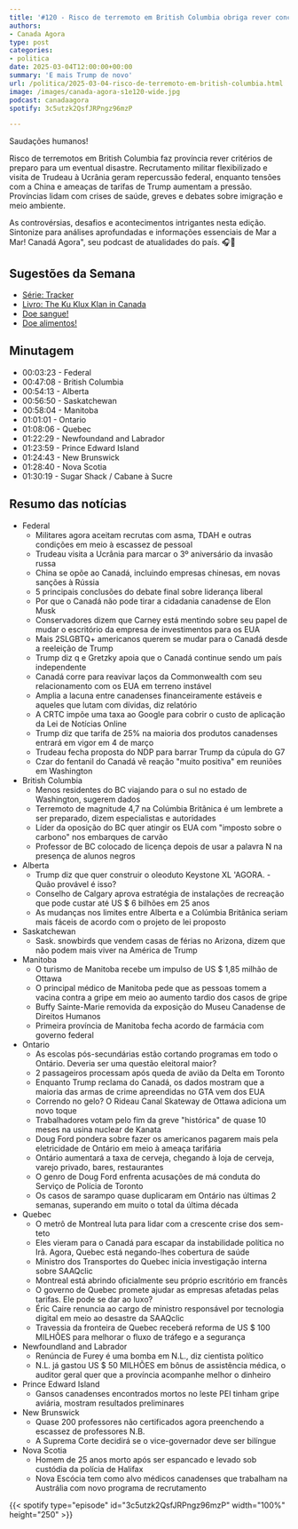 ```yaml
---
title: '#120 - Risco de terremoto em British Columbia obriga rever conceitos'
authors:
- Canada Agora
type: post
categories:
- politica
date: 2025-03-04T12:00:00+00:00
summary: 'E mais Trump de novo'
url: /politica/2025-03-04-risco-de-terremoto-em-british-columbia.html
image: /images/canada-agora-s1e120-wide.jpg
podcast: canadaagora
spotify: 3c5utzk2QsfJRPngz96mzP

---
```


Saudações humanos!

Risco de terremotos em British Columbia faz província rever critérios de preparo para um eventual disastre. Recrutamento militar flexibilizado e visita de Trudeau à Ucrânia geram repercussão federal, enquanto tensões com a China e ameaças de tarifas de Trump aumentam a pressão. Províncias lidam com crises de saúde, greves e debates sobre imigração e meio ambiente.

As controvérsias, desafios e acontecimentos intrigantes nesta edição. Sintonize para análises aprofundadas e informações essenciais de Mar a Mar! Canadá Agora", seu podcast de atualidades do país. 🎧📰

## Sugestões da Semana
- [Série: Tracker](https://www.imdb.com/title/tt13875494/)
- [Livro: The Ku Klux Klan in Canada](https://www.canadashistory.ca/explore/books/the-ku-klux-klan-in-canada)
- [Doe sangue!](https://blood.ca)
- [Doe alimentos!](https://foodbankscanada.ca)

## Minutagem
- 00:03:23 - Federal
- 00:47:08 - British Columbia
- 00:54:13 - Alberta
- 00:56:50 - Saskatchewan
- 00:58:04 - Manitoba
- 01:01:01 - Ontario
- 01:08:06 - Quebec
- 01:22:29 - Newfoundand and Labrador
- 01:23:59 - Prince Edward Island
- 01:24:43 - New Brunswick
- 01:28:40 - Nova Scotia
- 01:30:19 - Sugar Shack / Cabane à Sucre

## Resumo das notícias
- Federal
  - Militares agora aceitam recrutas com asma, TDAH e outras condições em meio à escassez de pessoal
  - Trudeau visita a Ucrânia para marcar o 3º aniversário da invasão russa
  - China se opõe ao Canadá, incluindo empresas chinesas, em novas sanções à Rússia
  - 5 principais conclusões do debate final sobre liderança liberal
  - Por que o Canadá não pode tirar a cidadania canadense de Elon Musk
  - Conservadores dizem que Carney está mentindo sobre seu papel de mudar o escritório da empresa de investimentos para os EUA
  - Mais 2SLGBTQ+ americanos querem se mudar para o Canadá desde a reeleição de Trump
  - Trump diz q e Gretzky apoia que o Canadá continue sendo um país independente
  - Canadá corre para reavivar laços da Commonwealth com seu relacionamento com os EUA em terreno instável
  - Amplia a lacuna entre canadenses financeiramente estáveis e aqueles que lutam com dívidas, diz relatório
  - A CRTC impõe uma taxa ao Google para cobrir o custo de aplicação da Lei de Notícias Online
  - Trump diz que tarifa de 25% na maioria dos produtos canadenses entrará em vigor em 4 de março
  - Trudeau fecha proposta do NDP para barrar Trump da cúpula do G7
  - Czar do fentanil do Canadá vê reação "muito positiva" em reuniões em Washington
- British Columbia
  - Menos residentes do BC viajando para o sul no estado de Washington, sugerem dados
  - Terremoto de magnitude 4,7 na Colúmbia Britânica é um lembrete a ser preparado, dizem especialistas e autoridades
  - Líder da oposição do BC quer atingir os EUA com "imposto sobre o carbono" nos embarques de carvão
  - Professor de BC colocado de licença depois de usar a palavra N na presença de alunos negros
- Alberta
  - Trump diz que quer construir o oleoduto Keystone XL 'AGORA. - Quão provável é isso?
  - Conselho de Calgary aprova estratégia de instalações de recreação que pode custar até US $ 6 bilhões em 25 anos
  - As mudanças nos limites entre Alberta e a Colúmbia Britânica seriam mais fáceis de acordo com o projeto de lei proposto
- Saskatchewan
  - Sask. snowbirds que vendem casas de férias no Arizona, dizem que não podem mais viver na América de Trump
- Manitoba
  - O turismo de Manitoba recebe um impulso de US $ 1,85 milhão de Ottawa
  - O principal médico de Manitoba pede que as pessoas tomem a vacina contra a gripe em meio ao aumento tardio dos casos de gripe
  - Buffy Sainte-Marie removida da exposição do Museu Canadense de Direitos Humanos
  - Primeira província de Manitoba fecha acordo de farmácia com governo federal
- Ontario
  - As escolas pós-secundárias estão cortando programas em todo o Ontário. Deveria ser uma questão eleitoral maior?
  - 2 passageiros processam após queda de avião da Delta em Toronto
  - Enquanto Trump reclama do Canadá, os dados mostram que a maioria das armas de crime apreendidas no GTA vem dos EUA
  - Correndo no gelo? O Rideau Canal Skateway de Ottawa adiciona um novo toque
  - Trabalhadores votam pelo fim da greve "histórica" de quase 10 meses na usina nuclear de Kanata
  - Doug Ford pondera sobre fazer os americanos pagarem mais pela eletricidade de Ontário em meio à ameaça tarifária
  - Ontário aumentará a taxa de cerveja, chegando à loja de cerveja, varejo privado, bares, restaurantes
  - O genro de Doug Ford enfrenta acusações de má conduta do Serviço de Polícia de Toronto
  - Os casos de sarampo quase duplicaram em Ontário nas últimas 2 semanas, superando em muito o total da última década
- Quebec
  - O metrô de Montreal luta para lidar com a crescente crise dos sem-teto
  - Eles vieram para o Canadá para escapar da instabilidade política no Irã. Agora, Quebec está negando-lhes cobertura de saúde
  - Ministro dos Transportes do Quebec inicia investigação interna sobre SAAQclic
  - Montreal está abrindo oficialmente seu próprio escritório em francês
  - O governo de Quebec promete ajudar as empresas afetadas pelas tarifas. Ele pode se dar ao luxo?
  - Éric Caire renuncia ao cargo de ministro responsável por tecnologia digital em meio ao desastre da SAAQclic
  - Travessia da fronteira de Quebec receberá reforma de US $ 100 MILHÕES para melhorar o fluxo de tráfego e a segurança
- Newfoundland and Labrador
  - Renúncia de Furey é uma bomba em N.L., diz cientista político
  - N.L. já gastou US $ 50 MILHÕES em bônus de assistência médica, o auditor geral quer que a província acompanhe melhor o dinheiro
- Prince Edward Island
  - Gansos canadenses encontrados mortos no leste PEI tinham gripe aviária, mostram resultados preliminares
- New Brunswick
  - Quase 200 professores não certificados agora preenchendo a escassez de professores N.B.
  - A Suprema Corte decidirá se o vice-governador deve ser bilíngue
- Nova Scotia
  - Homem de 25 anos morto após ser espancado e levado sob custódia da polícia de Halifax
  - Nova Escócia tem como alvo médicos canadenses que trabalham na Austrália com novo programa de recrutamento

{{< spotify type="episode" id="3c5utzk2QsfJRPngz96mzP" width="100%" height="250" >}}
